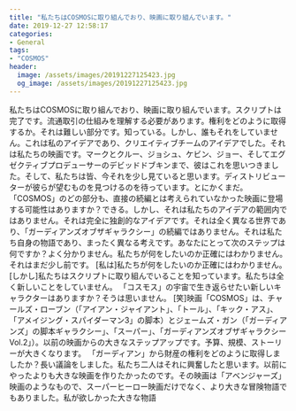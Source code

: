 ```yaml
---
title: "私たちはCOSMOSに取り組んでおり、映画に取り組んでいます。"
date: 2019-12-27 12:58:17
categories:
- General
tags:
- "COSMOS"
header:
  image: /assets/images/20191227125423.jpg
  og_image: /assets/images/20191227125423.jpg
---
```


私たちはCOSMOSに取り組んでおり、映画に取り組んでいます。スクリプトは完了です。流通取引の仕組みを理解する必要があります。権利をどのように取得するか。それは難しい部分です。知っている。しかし、誰もそれをしていません。これは私のアイデアであり、クリエイティブチームのアイデアでした。それは私たちの映画です。マークとクルー、ジョシュ、ケビン、ジョー、そしてエグゼクティブプロデューサーのデビッドドブキンまで、彼はこれを思いつきました。そして、私たちは皆、今それを少し見ていると思います。ディストリビューターが彼らが望むものを見つけるのを待っています。とにかくまだ。 「COSMOS」のどの部分も、直接の続編とは考えられていなかった映画に登場する可能性はありますか？できる。しかし、それは私たちのアイデアの範囲内ではありません。それは完全に独創的なアイデアです。それは全く異なる世界であり、「ガーディアンズオブザギャラクシー」の続編ではありません。それは私たち自身の物語であり、まったく異なる考えです。あなたにとって次のステップは何ですか？よく分かりません。私たちが何をしたいのか正確にはわかりません。それはまだ少し前です。 [私は]私たちが何をしたいのか正確にはわかりません。 [しかし]私たちはスクリプトに取り組んでいることを知っています。私たちは全く新しいことをしていません。 「コスモス」の宇宙で生き返らせたい新しいキャラクターはありますか？そうは思いません。 [笑]映画「COSMOS」は、チャールズ・ローブン（「アイアン・ジャイアント」、「トール」、「キック・アス」、「アメイジング・スパイダーマン3」の脚本）とジェームズ・ガン（「ガーディアンズ」の脚本ギャラクシー」、「スーパー」、「ガーディアンズオブザギャラクシーVol.2」）。以前の映画からの大きなステップアップです。予算、規模、ストーリーが大きくなります。 「ガーディアン」から財産の権利をどのように取得しましたか？長い議論をしました。私たち二人はそれに興奮したと思います。以前にやったよりも大きな映画を作りたかったのです。その映画は「アベンジャーズ」映画のようなもので、スーパーヒーロー映画だけでなく、より大きな冒険物語でもありました。私が欲しかった大きな物語
